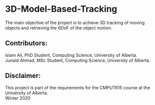 # 3D-Model-Based-Tracking
The main objective of the project is to achieve 3D tracking of moving objects and retrieving the 6DoF of the object motion. 

## Contributors:
Islam Ali, PhD Student, Computing Science, University of Alberta.  
Junaid Ahmad, MSc Student,  Computing Science, University of Alberta.

## Disclaimer:
This project is part of the requirements for the CMPUT615 course at the University of Alberta.   
Winter 2020 

